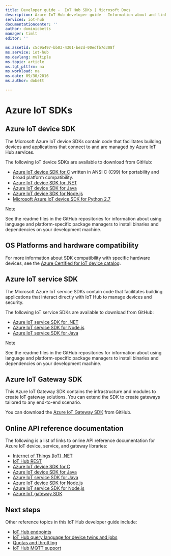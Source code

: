 ```yaml
---
title: Developer guide -  IoT Hub SDKs | Microsoft Docs
description: Azure IoT Hub developer guide - Information about and links to the various Azure IoT Hub device and service SDKs.
services: iot-hub
documentationcenter: ''
author: dominicbetts
manager: timlt
editor: ''

ms.assetid: c5c9a497-bb03-4301-be2d-00edfb7d308f
ms.service: iot-hub
ms.devlang: multiple
ms.topic: article
ms.tgt_pltfrm: na
ms.workload: na
ms.date: 09/30/2016
ms.author: dobett

---
```

# Azure IoT SDKs
## Azure IoT device SDK
The Microsoft Azure IoT device SDKs contain code that facilitates building devices and applications that connect to and are managed by Azure IoT Hub services.

The following IoT device SDKs are available to download from GitHub:

* [Azure IoT device SDK for C][lnk-c-device-sdk] written in ANSI C (C99) for portability and broad platform compatibility.
* [Azure IoT device SDK for .NET][lnk-dotnet-device-sdk]
* [Azure IoT device SDK for Java][lnk-java-device-sdk]
* [Azure IoT device SDK for Node.js][lnk-node-device-sdk]
* [Microsoft Azure IoT device SDK for Python 2.7][lnk-python-device-sdk]

> [!NOTE]
> See the readme files in the GitHub repositories for information about using language and platform-specific package managers to install binaries and dependencies on your development machine.
> 
> 

## OS Platforms and hardware compatibility
For more information about SDK compatibility with specific hardware devices, see the [Azure Certified for IoT device catalog][lnk-certified].

## Azure IoT service SDK
The Microsoft Azure IoT service SDKs contain code that facilitates building applications that interact directly with IoT Hub to manage devices and security.

The following IoT service SDKs are available to download from GitHub:

* [Azure IoT service SDK for .NET][lnk-dotnet-service-sdk]
* [Azure IoT service SDK for Node.js][lnk-node-service-sdk]
* [Azure IoT service SDK for Java][lnk-java-service-sdk]

> [!NOTE]
> See the readme files in the GitHub repositories for information about using language and platform-specific package managers to install binaries and dependencies on your development machine.
> 
> 

## Azure IoT Gateway SDK
This Azure IoT Gateway SDK contains the infrastructure and modules to create IoT gateway solutions. You can extend the SDK to create gateways tailored to any end-to-end scenario.

You can download the [Azure IoT Gateway SDK][lnk-gateway-sdk] from GitHub.

## Online API reference documentation
The following is a list of links to online API reference documentation for Azure IoT device, service, and gateway libraries:

* [Internet of Things (IoT) .NET][lnk-dotnet-ref]
* [IoT Hub REST][lnk-rest-ref]
* [Azure IoT device SDK for C][lnk-c-ref]
* [Azure IoT device SDK for Java][lnk-java-ref]
* [Azure IoT service SDK for Java][lnk-java-service-ref]
* [Azure IoT device SDK for Node.js][lnk-node-ref]
* [Azure IoT service SDK for Node.js][lnk-node-service-ref]
* [Azure IoT gateway SDK][lnk-gateway-ref]

## Next steps
Other reference topics in this IoT Hub developer guide include:

* [IoT Hub endpoints][lnk-devguide-endpoints]
* [IoT Hub query language for device twins and jobs][lnk-devguide-query]
* [Quotas and throttling][lnk-devguide-quotas]
* [IoT Hub MQTT support][lnk-devguide-mqtt]

<!-- Links and images -->

[lnk-c-device-sdk]: https://github.com/Azure/azure-iot-sdks/blob/master/c/readme.md
[lnk-dotnet-device-sdk]: https://github.com/Azure/azure-iot-sdks/blob/master/csharp/device/readme.md
[lnk-java-device-sdk]: https://github.com/Azure/azure-iot-sdks/blob/master/java/device/readme.md
[lnk-dotnet-service-sdk]: https://github.com/Azure/azure-iot-sdks/blob/master/csharp/service/README.md
[lnk-java-service-sdk]: https://github.com/Azure/azure-iot-sdks/blob/master/java/service/readme.md
[lnk-node-device-sdk]: https://github.com/Azure/azure-iot-sdks/blob/master/node/device/readme.md
[lnk-node-service-sdk]: https://github.com/Azure/azure-iot-sdks/blob/master/node/service/README.md
[lnk-python-device-sdk]: https://github.com/Azure/azure-iot-sdks/blob/master/python/device/readme.md
[lnk-certified]: https://catalog.azureiotsuite.com/
[lnk-gateway-sdk]: https://github.com/Azure/azure-iot-gateway-sdk/blob/master/README.md

[lnk-dotnet-ref]: https://msdn.microsoft.com/library/mt488521.aspx
[lnk-c-ref]: http://azure.github.io/azure-iot-sdks/c/api_reference/index.html
[lnk-java-ref]: http://azure.github.io/azure-iot-sdks/java/device/api_reference/index.html
[lnk-node-ref]: http://azure.github.io/azure-iot-sdks/node/api_reference/azure-iot-device/1.0.15/index.html
[lnk-rest-ref]: https://msdn.microsoft.com/library/mt548492.aspx
[lnk-java-service-ref]: http://azure.github.io/azure-iot-sdks/java/service/api_reference/index.html
[lnk-node-service-ref]: http://azure.github.io/azure-iot-sdks/node/api_reference/azure-iothub/1.0.17/index.html
[lnk-gateway-ref]: http://azure.github.io/azure-iot-gateway-sdk/api_reference/c/html/

[lnk-devguide-endpoints]: iot-hub-devguide-endpoints.md
[lnk-devguide-quotas]: iot-hub-devguide-quotas-throttling.md
[lnk-devguide-query]: iot-hub-devguide-query-language.md
[lnk-devguide-mqtt]: iot-hub-mqtt-support.md
